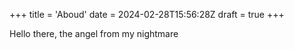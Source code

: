 +++
title = 'Aboud'
date = 2024-02-28T15:56:28Z
draft = true
+++

Hello there, the angel from my nightmare
